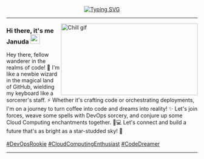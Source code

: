 <p align="center">
<a href="https://github.com/itzzjb?tab=repositories"><img src="https://readme-typing-svg.demolab.com?font=Fira+Code&pause=1000&color=F7F7F7&center=true&vCenter=true&width=500&height=30&lines=%F0%9F%8C%B1+Coder + in + the + land + of + ones + and + zeros+%F0%9F%8C%B1;%F0%9F%8C%B1+Forever + curious, forever + clueless!+%F0%9F%8C%B1" alt="Typing SVG" /></a>
</p>

---

<img align="right" alt="Chill gif" src="https://github.com/itzzjb/itzzjb/assets/95894819/1f294467-ceaf-4140-a7db-26c319d7b915" width="360" height="190" />

### Hi there, it's me Januda <img src="https://media.giphy.com/media/hvRJCLFzcasrR4ia7z/giphy.gif" width="25px">

<!--Software engineering undergrad with a penchant for DevOps wizardry and Cloud Computing sorcery ☁️💻 | Crafting code and orchestrating deployments like a symphony conductor 🎶 | Lover of automation, scalability, and all things tech 🚀 | On a quest to turn coffee into code and dreams into reality ✨ | Let's connect and build the future together! 🌟 

#DevOps #CloudComputing #OpenSource-->

Hey there, fellow wanderer in the realms of code! 🚀 I'm like a newbie wizard in the magical land of GitHub, wielding my keyboard like a sorcerer's staff. ⚡️ Whether it's crafting code or orchestrating deployments, I'm on a journey to turn coffee into code and dreams into reality! ✨ Let's join forces, weave some spells with DevOps sorcery, and conjure up some Cloud Computing enchantments together. 🎩💻 Let's connect and build a future that's as bright as a star-studded sky! 🌟 
<br><br>
[#DevOpsRookie]()   [#CloudComputingEnthusiast]()   [#CodeDreamer]()

---

